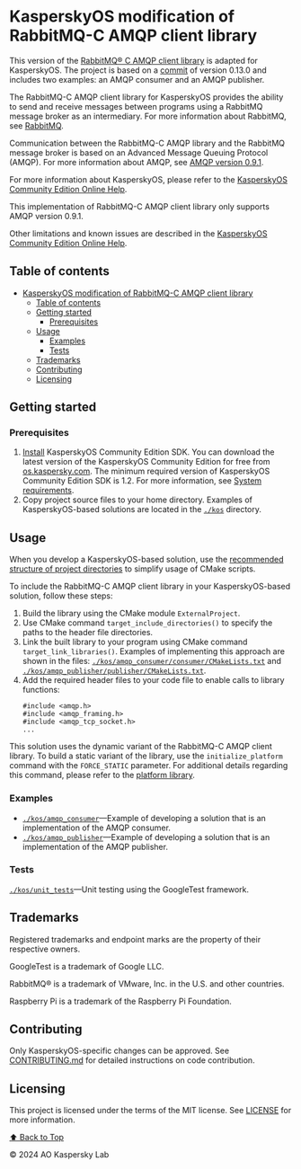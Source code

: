# KasperskyOS modification of RabbitMQ-C AMQP client library

This version of the [RabbitMQ® C AMQP client library](https://github.com/alanxz/rabbitmq-c) is
adapted for KasperskyOS. The project is based on a [commit](https://github.com/alanxz/rabbitmq-c/commit/974d71adceae6d742ae20a4c880d99c131f1460a)
of version 0.13.0 and includes two examples: an AMQP consumer and an AMQP publisher.

The RabbitMQ-C AMQP client library for KasperskyOS provides the ability to send and receive messages
between programs using a RabbitMQ message broker as an intermediary. For more information about
RabbitMQ, see [RabbitMQ](https://www.rabbitmq.com/).

Communication between the RabbitMQ-C AMQP library and the RabbitMQ message broker is based on
an Advanced Message Queuing Protocol (AMQP). For more information about AMQP, see
[AMQP version 0.9.1](https://www.rabbitmq.com/tutorials/amqp-concepts).

For more information about KasperskyOS, please refer to the
[KasperskyOS Community Edition Online Help](https://click.kaspersky.com/?hl=en-us&link=online_help&pid=kos&version=1.2&customization=KCE_community_edition).

This implementation of RabbitMQ-C AMQP client library only supports AMQP version 0.9.1.

Other limitations and known issues are described in the
[KasperskyOS Community Edition Online Help](https://click.kaspersky.com/?hl=en-us&link=online_help&pid=kos&version=1.2&customization=KCE_limitations_and_known_problems).

## Table of contents
- [KasperskyOS modification of RabbitMQ-C AMQP client library](#kasperskyos-modification-of-rabbitmq-c-amqp-client-library)
  - [Table of contents](#table-of-contents)
  - [Getting started](#getting-started)
    - [Prerequisites](#prerequisites)
  - [Usage](#usage)
    - [Examples](#examples)
    - [Tests](#tests)
  - [Trademarks](#trademarks)
  - [Contributing](#contributing)
  - [Licensing](#licensing)

## Getting started

### Prerequisites

1. [Install](https://click.kaspersky.com/?hl=en-us&link=online_help&pid=kos&version=1.2&customization=KCE_sdk_install_and_remove)
KasperskyOS Community Edition SDK. You can download the latest version of the KasperskyOS Community
Edition for free from [os.kaspersky.com](https://os.kaspersky.com/development/). The minimum required
version of KasperskyOS Community Edition SDK is 1.2. For more information, see
[System requirements](https://click.kaspersky.com/?hl=en-us&link=online_help&pid=kos&version=1.2&customization=KCE_system_requirements).
1. Copy project source files to your home directory. Examples of KasperskyOS-based solutions are located in the [`./kos`](kos) directory.

## Usage

When you develop a KasperskyOS-based solution, use the
[recommended structure of project directories](https://click.kaspersky.com/?hl=en-us&link=online_help&pid=kos&version=1.2&customization=KCE_cmake_using_sdk_cmake)
to simplify usage of CMake scripts.

To include the RabbitMQ-C AMQP client library in your KasperskyOS-based solution, follow these steps:

1. Build the library using the CMake module `ExternalProject`.
1. Use CMake command `target_include_directories()` to specify the paths to the header file directories.
1. Link the built library to your program using CMake command `target_link_libraries()`. Examples of
implementing this approach are shown in the files: [`./kos/amqp_consumer/consumer/CMakeLists.txt`](kos/amqp_consumer/consumer/CMakeLists.txt)
and [`./kos/amqp_publisher/publisher/CMakeLists.txt`](kos/amqp_publisher/publisher/CMakeLists.txt).
1. Add the required header files to your code file to enable calls to library functions:
   ```
   #include <amqp.h>
   #include <amqp_framing.h>
   #include <amqp_tcp_socket.h>
   ...
   ```

This solution uses the dynamic variant of the RabbitMQ-C AMQP client library. To build a static variant
of the library, use the `initialize_platform` command with the `FORCE_STATIC` parameter. For additional
details regarding this command, please refer to the
[platform library](https://click.kaspersky.com/?hl=en-us&link=online_help&pid=kos&version=1.2&customization=KCE_cmake_platform_lib).

### Examples

* [`./kos/amqp_consumer`](kos/amqp_consumer)—Example of developing a solution that is an implementation
of the AMQP consumer.
* [`./kos/amqp_publisher`](kos/amqp_publisher)—Example of developing a solution that is an
implementation of the AMQP publisher.

### Tests

[`./kos/unit_tests`](kos/unit_tests)—Unit testing using the GoogleTest framework.

## Trademarks

Registered trademarks and endpoint marks are the property of their respective owners.

GoogleTest is a trademark of Google LLC.

RabbitMQ® is a trademark of VMware, Inc. in the U.S. and other countries.

Raspberry Pi is a trademark of the Raspberry Pi Foundation.

## Contributing

Only KasperskyOS-specific changes can be approved. See [CONTRIBUTING.md](CONTRIBUTING.md)
for detailed instructions on code contribution.

## Licensing

This project is licensed under the terms of the MIT license. See [LICENSE](LICENSE) for more information.

[⬆ Back to Top](#Table-of-contents)

© 2024 AO Kaspersky Lab
